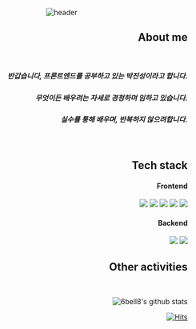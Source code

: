 

<div align="center">

![header](https://capsule-render.vercel.app/api?type=waving&section=header&height=200&text=Jinsung's&nbsp;github&desc=Welcome!&descAlignY=25&descAlign=92&fontAlign=70&descSize=25&fontColor=FFEEBB&color=99DBF5&fontSize=65&fontAlign=50&)   
</div>

<div align="right"> 
  
## About me


<br/> 
  
##### 반갑습니다, 프론트엔드를 공부하고 있는 박진성이라고 합니다. 
##### 무엇이든 배우려는 자세로 경청하며 임하고 있습니다. 
##### 실수를 통해 배우며, 반복하지 않으려합니다. 
  <br/>
</div>

<div align="right"> 
  

## Tech stack

  #### Frontend   <br/> 

  <img src="https://img.shields.io/badge/html5-E34F26?style=for-the-badge&logo=html5&logoColor=white">
  <img src="https://img.shields.io/badge/css-1572B6?style=for-the-badge&logo=css3&logoColor=white"> 
  <img src="https://img.shields.io/badge/javascript-F7DF1E?style=for-the-badge&logo=javascript&logoColor=black"> 
  <img src="https://img.shields.io/badge/react-61DAFB?style=for-the-badge&logo=react&logoColor=black"> 
  <img src="https://img.shields.io/badge/Next.js-000000?style=for-the-badge&logo=Next.js&logoColor=white">

  <br/>

  #### Backend   <br/>
 
  <img src="https://img.shields.io/badge/node.js-339933?style=for-the-badge&logo=Node.js&logoColor=white">
  <img src="https://img.shields.io/badge/mongoDB-47A248?style=for-the-badge&logo=MongoDB&logoColor=white">
   <br/>
  
  
 ## Other activities
  
  <br/>
  
  ![6bell8's github stats](https://github-readme-stats.vercel.app/api?username=6bell8&show_icons=true)
  
  
 [![Hits](https://hits.seeyoufarm.com/api/count/incr/badge.svg?url=https%3A%2F%2Fgithub.com%2F6bell8%2Fhit-counter&count_bg=%2379C83D&title_bg=%23555555&icon=&icon_color=%23E7E7E7&title=hits&edge_flat=false)](https://hits.seeyoufarm.com)

  
  
</div>






<!--

![header](https://capsule-render.vercel.app/api?type=wave&height=100&text=Welcome&nbsp;jinsung's&nbsp;github&fontColor=FFEEBB&color=99DBF5&fontSize=65&fontAlign=50&)

![reversal](https://capsule-render.vercel.app/api?type=rect&text=RECT&fontAlignY=20&fontSize=30&desc=Use%20theme&descAlign=60&descAlignY=30&theme=radical)


**6bell8/6bell8** is a ✨ _special_ ✨ repository because its `README.md` (this file) appears on your GitHub profile.


**6bell8/6bell8** is a ✨ _special_ ✨ repository because its `README.md` (this file) appears on your GitHub profile.
<img src="https://capsule-render.vercel.app/api?type=wave&color=auto&height=300&section=header&text=Welcome%20to%20prk's%20github&fontSize=60" />

![Anurag's GitHub stats](https://github-readme-stats.vercel.app/api?username=6bell8&show_icons=true&theme=radical)
![Anurag's GitHub stats](https://github-readme-stats.vercel.app/api?username=6bell8&show_icons=true&theme=radical)

Here are some ideas to get you started:

- 🔭 I’m currently working on ...
- 🌱 I’m currently learning ...
- 👯 I’m looking to collaborate on ...
- 🤔 I’m looking for help with ...
- 💬 Ask me about ...
- 📫 How to reach me: ...
- 😄 Pronouns: ...
- ⚡ Fun fact: ...
-->

